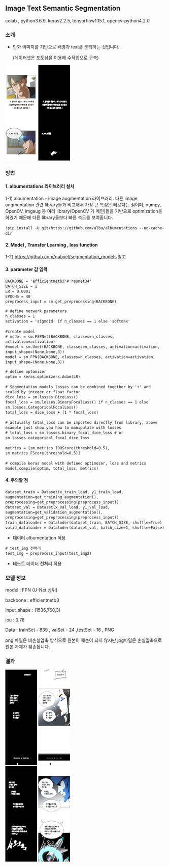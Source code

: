 ## Image Text Semantic Segmentation

 colab , python3.6.9, keras2.2.5, tensorflow1.15.1, opencv-python4.2.0 



### 소개

- 만화 이미지를 기반으로 배경과 text를 분리하는 것입니다. 

  (데이터셋은 포토샵을 이용해 수작업으로 구축)

<img src="./image/1_2_003.jpg" width="100" height="300">                         <img src="./image/1_2_003_mask.jpg" width="100" height="300">


### 방법

#### 1. albumentations 라이브러리 설치 

1-1) albumentation - image augmentation 라이브러리. 다른 image augmentation 관련 library들과 비교해서 가장 큰 특징은 빠르다는 점이며, numpy, OpenCV, imgaug 등 여러 library(OpenCV 가 메인)들을 기반으로 optimization을 하였기 때문에 다른 library들보다 빠른 속도를 보여줍니다.

`!pip install -U git+https://github.com/albu/albumentations --no-cache-dir`

#### 2. Model , Transfer Learning , loss function 

1-2) https://github.com/qubvel/segmentation_models  참고

#### 3. parameter 값 입력

```
BACKBONE = 'efficientnetb3'#'resnet34'
BATCH_SIZE = 1
LR = 0.0001
EPOCHS = 40
preprocess_input = sm.get_preprocessing(BACKBONE)
```

```
# define network parameters
n_classes = 1
activation = 'sigmoid' if n_classes == 1 else 'softmax'

#create model
# model = sm.PSPNet(BACKBONE, classes=n_classes, activation=activation)
#model = sm.Unet(BACKBONE, classes=n_classes, activation=activation, input_shape=(None,None,3))
model = sm.FPN(BACKBONE, classes=n_classes, activation=activation, input_shape=(None,None,3))
```

```
# define optomizer
optim = keras.optimizers.Adam(LR)

# Segmentation models losses can be combined together by '+' and scaled by integer or float factor
dice_loss = sm.losses.DiceLoss()
focal_loss = sm.losses.BinaryFocalLoss() if n_classes == 1 else sm.losses.CategoricalFocalLoss()
total_loss = dice_loss + (1 * focal_loss)

# actulally total_loss can be imported directly from library, above example just show you how to manipulate with losses
# total_loss = sm.losses.binary_focal_dice_loss # or sm.losses.categorical_focal_dice_loss 

metrics = [sm.metrics.IOUScore(threshold=0.5), sm.metrics.FScore(threshold=0.5)]

# compile keras model with defined optimozer, loss and metrics
model.compile(optim, total_loss, metrics)
```

#### 4. 주의할 점 

```
dataset_train = Dataset(x_train_load, y1_train_load, augmentation=get_training_augmentation(), preprocessing=get_preprocessing(preprocess_input))
dataset_val = Dataset(x_val_load, y1_val_load, augmentation=get_validation_augmentation(), preprocessing=get_preprocessing(preprocess_input))
train_dataloader = Dataloder(dataset_train, BATCH_SIZE, shuffle=True)
valid_dataloader = Dataloder(dataset_val, batch_size=1, shuffle=False)
```

- 데이터 albumentation 적용

```
# test_img 전처리
test_img = preprocess_input(test_img2)
```

- 테스트 데이터 전처리 적용 



### 모델 정보

model : FPN (U-Net 상위)

backbone : efficientnetb3

input_shape : (1536,768,3)

iou : 0.78 

Data : trainSet - 839  , valSet - 24 ,testSet - 16 , PNG

png 파일은 비손실압축 방식으로 원본이 훼손이 되지 않지만 jpg파일은 손실압축으로 원본 자체가 훼손됩니다.

### 결과 

<img src="./image/8.jpg" width="100" height="300">  <img src="./image/8-t.jpg" width="100" height="300">  
<img src="./image/13.jpg" width="100" height="300">  <img src="./image/13-t.jpg" width="100" height="300">
